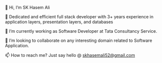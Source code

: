 
👋 Hi, I’m SK Hasem Ali

🔭 Dedicated and efficient full stack developer with 3+ years experience in application layers, presentation layers, and databases

🌱 I’m currently working as Software Developer at Tata Consultancy Service.

💞️ I’m looking to collaborate on any interesting domain related to Software Application.

📫 How to reach me? Just say hello @ skhasemali52@gmail.com

<!--
**its-Hashim/its-Hashim** is a ✨ _special_ ✨ repository because its `README.md` (this file) appears on your GitHub profile.

Here are some ideas to get you started:

- 🔭 I’m currently working on ...
- 🌱 I’m currently learning ...
- 👯 I’m looking to collaborate on ...
- 🤔 I’m looking for help with ...
- 💬 Ask me about ...
- 📫 How to reach me: ...
- 😄 Pronouns: ...
- ⚡ Fun fact: ...
-->
